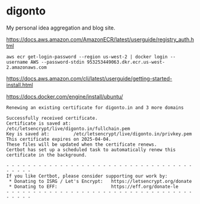 # digonto

My personal idea aggregation and blog site.

https://docs.aws.amazon.com/AmazonECR/latest/userguide/registry_auth.html

```
aws ecr get-login-password --region us-west-2 | docker login --username AWS --password-stdin 953253449063.dkr.ecr.us-west-2.amazonaws.com
```

https://docs.aws.amazon.com/cli/latest/userguide/getting-started-install.html

https://docs.docker.com/engine/install/ubuntu/

```
Renewing an existing certificate for digonto.in and 3 more domains

Successfully received certificate.
Certificate is saved at: /etc/letsencrypt/live/digonto.in/fullchain.pem
Key is saved at:         /etc/letsencrypt/live/digonto.in/privkey.pem
This certificate expires on 2025-04-04.
These files will be updated when the certificate renews.
Certbot has set up a scheduled task to automatically renew this certificate in the background.

- - - - - - - - - - - - - - - - - - - - - - - - - - - - - - - - - - - - - - - -
If you like Certbot, please consider supporting our work by:
 * Donating to ISRG / Let's Encrypt:   https://letsencrypt.org/donate
 * Donating to EFF:                    https://eff.org/donate-le
- - - - - - - - - - - - - - - - - - - - - - - - - - - - - - - - - - - - - - - -
```
